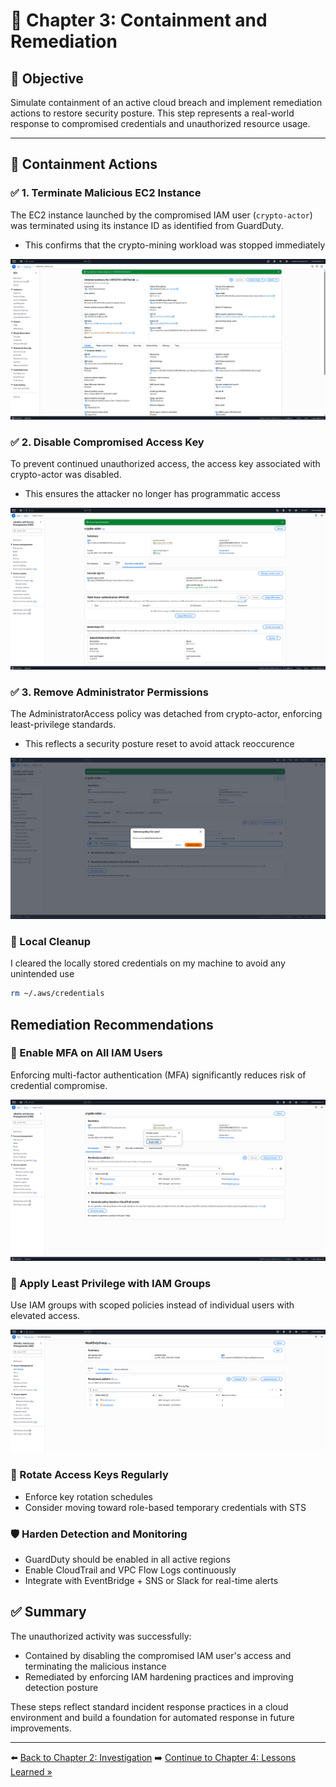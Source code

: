 # 🔐 Chapter 3: Containment and Remediation

## 🎯 Objective
Simulate containment of an active cloud breach and implement remediation actions to restore security posture. This step represents a real-world response to compromised credentials and unauthorized resource usage.

---

## 🚨 Containment Actions

### ✅ 1. Terminate Malicious EC2 Instance
The EC2 instance launched by the compromised IAM user (`crypto-actor`) was terminated using its instance ID as identified from GuardDuty.
- This confirms that the crypto-mining workload was stopped immediately

![](https://github.com/ChadVanHalen/Tech-Portfolio/blob/main/projects/Cloud%20Incident%20Response%20Lab/artifacts/3%201%20Stopped%20the%20offending%20instance%20based%20on%20the%20ID%20from%20GuardDuty.png)

### ✅ 2. Disable Compromised Access Key
To prevent continued unauthorized access, the access key associated with crypto-actor was disabled.
- This ensures the attacker no longer has programmatic access

![](https://github.com/ChadVanHalen/Tech-Portfolio/blob/main/projects/Cloud%20Incident%20Response%20Lab/artifacts/3%202%20Disable%20crypto-actor%20Access%20Key%20to%20block%20further%20use%20of%20compromised%20credentials.png)

### ✅ 3. Remove Administrator Permissions
The AdministratorAccess policy was detached from crypto-actor, enforcing least-privilege standards.
- This reflects a security posture reset to avoid attack reoccurence

![](https://github.com/ChadVanHalen/Tech-Portfolio/blob/main/projects/Cloud%20Incident%20Response%20Lab/artifacts/3%203%20Remove%20the%20unnecessary%20admin%20permissions%20from%20the%20user.png)

### 🧼 Local Cleanup
I cleared the locally stored credentials on my machine to avoid any unintended use

```bash
rm ~/.aws/credentials
```

## Remediation Recommendations

### 🔐 Enable MFA on All IAM Users
Enforcing multi-factor authentication (MFA) significantly reduces risk of credential compromise.

![](https://github.com/ChadVanHalen/Tech-Portfolio/blob/main/projects/Cloud%20Incident%20Response%20Lab/artifacts/3%204%20Showing%20a%20few%20avenues%20for%20remediation%20including%20MFA%20and%20the%20use%20of%20groups%20within%20AWS.png)

### 🧾 Apply Least Privilege with IAM Groups
Use IAM groups with scoped policies instead of individual users with elevated access.

![](https://github.com/ChadVanHalen/Tech-Portfolio/blob/main/projects/Cloud%20Incident%20Response%20Lab/artifacts/3%205%20Created%20a%20least%20privilge%20user%20group.png)

### 🔄 Rotate Access Keys Regularly
- Enforce key rotation schedules
- Consider moving toward role-based temporary credentials with STS

### 🛡️ Harden Detection and Monitoring
- GuardDuty should be enabled in all active regions
- Enable CloudTrail and VPC Flow Logs continuously
- Integrate with EventBridge + SNS or Slack for real-time alerts

## ✅ Summary
The unauthorized activity was successfully:

- Contained by disabling the compromised IAM user's access and terminating the malicious instance
- Remediated by enforcing IAM hardening practices and improving detection posture

These steps reflect standard incident response practices in a cloud environment and build a foundation for automated response in future improvements.

---

⬅️ [Back to Chapter 2: Investigation](./2-Investigation.md)
➡️ [Continue to Chapter 4: Lessons Learned »](./4-Lessons_Learned.md)
